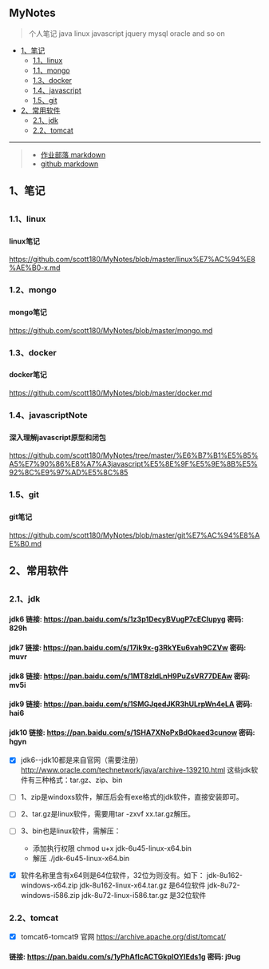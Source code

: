 ## MyNotes
> 个人笔记
java  linux  javascript  jquery  mysql oracle and so on
  
*   [1、笔记](#note)
    *   [1.1、linux](#linuxNote)
    *   [1.1、mongo](#mongoNote)
    *   [1.3、docker](#dockerNote)
    *   [1.4、javascript](#javascriptNote)
    *   [1.5、git](#gitNote)
*   [2、常用软件](#commonSoft)
    *   [2.1、jdk](#jdkSoft)
    *   [2.2、tomcat](#tomcatSoft)
    
*****************************************************************

>* [作业部落 markdown](https://www.zybuluo.com/mdeditor)
>* [github markdown](https://jbt.github.io/markdown-editor/)


## 1、笔记 <h2 id="note"></h2>

###  1.1、linux <h3 id="linuxNote"></h3>
#### linux笔记 
https://github.com/scott180/MyNotes/blob/master/linux%E7%AC%94%E8%AE%B0-x.md

###  1.2、mongo <h3 id="mongoNote"></h3>
#### mongo笔记 
https://github.com/scott180/MyNotes/blob/master/mongo.md


###  1.3、docker <h3 id="dockerNote"></h3>
#### docker笔记 
https://github.com/scott180/MyNotes/blob/master/docker.md

###  1.4、javascriptNote <h3 id="javascriptNote"></h3>
#### 深入理解javascript原型和闭包
https://github.com/scott180/MyNotes/tree/master/%E6%B7%B1%E5%85%A5%E7%90%86%E8%A7%A3javascript%E5%8E%9F%E5%9E%8B%E5%92%8C%E9%97%AD%E5%8C%85

###  1.5、git <h3 id="gitNote"></h3>
#### git笔记 
https://github.com/scott180/MyNotes/blob/master/git%E7%AC%94%E8%AE%B0.md
	
	
## 2、常用软件 <h2 id="commonSoft"></h2>
<h3 id="jdkSoft"></h3>

### 2.1、jdk 

#### jdk6 链接: https://pan.baidu.com/s/1z3p1DecyBVugP7cECIupyg 密码: 829h
#### jdk7 链接: https://pan.baidu.com/s/17ik9x-g3RkYEu6vah9CZVw 密码: muvr
#### jdk8 链接: https://pan.baidu.com/s/1MT8zldLnH9PuZsVR77DEAw 密码: mv5i
#### jdk9 链接: https://pan.baidu.com/s/1SMGJqedJKR3hULrpWn4eLA 密码: hai6
#### jdk10 链接: https://pan.baidu.com/s/1SHA7XNoPxBdOkaed3cunow 密码: hgyn


- [x] jdk6--jdk10都是来自官网（需要注册）
http://www.oracle.com/technetwork/java/archive-139210.html
这些jdk软件有三种格式：tar.gz、zip、bin
- [ ] 1、zip是windoxs软件，解压后会有exe格式的jdk软件，直接安装即可。
- [ ] 2、tar.gz是linux软件，需要用tar -zxvf xx.tar.gz解压。
- [ ] 3、bin也是linux软件，需解压：
   - 添加执行权限 
    chmod u+x jdk-6u45-linux-x64.bin
   - 解压 
    ./jdk-6u45-linux-x64.bin
    
- [x] 软件名称里含有x64则是64位软件，32位为则没有。如下：
jdk-8u162-windows-x64.zip  jdk-8u162-linux-x64.tar.gz  是64位软件
jdk-8u72-windows-i586.zip jdk-8u72-linux-i586.tar.gz   是32位软件


<h3 id="tomcatSoft"></h3>

### 2.2、tomcat
- [x]  tomcat6-tomcat9 官网 https://archive.apache.org/dist/tomcat/

#### 链接: https://pan.baidu.com/s/1yPhAfIcACTGkpIOYlEds1g 密码: j9ug


